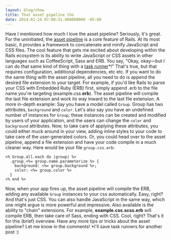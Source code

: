```yaml
---
layout: blog/show
title: That asset pipeline tho
date: 2014-02-24 07:00:51.000000000 -05:00
---
```


Have I mentioned how much I love the asset pipeline? Seriously, it's great. For the uninitiated, the [asset pipeline](http://guides.rubyonrails.org/asset_pipeline.html) is a core feature of Rails. At its most basic, it provides a framework to concatenate and minify JavaScript and CSS files. The cool feature that gets me excited about developing within the Rails ecosystem is its ability to write JavaScript or CSS assets in other languages such as CoffeeScript, Sass and ERB. You say, "Okay, okay—but I can do that same kind of thing with a [task runner](http://gruntjs.com)*!" That's true, but that requires configuration, additional dependencies, etc etc. If you want to do the same thing with the asset pipeline, all you need to do is append the desired file extension to your target. For example, if you'd like Rails to parse your CSS with Embedded Ruby (ERB) first, simply append .erb to the file name you're targeting (example.css.**erb**). The asset pipeline will compile the last file extension and work its way inward to the last file extension. A more in-depth example: Say you have a model called `Group`. Group has two attributes, `background` and `color`. Let's also say you have an undefined number of instances for `Group`; these instances can be created and modified by users of your application, and the users can change the `color` and `background` attributes. Now, to take care of applying these attributes, you could either muck around in your view, adding inline styles to your code to take care of the user-generated colors. Or, you could head over to the asset pipeline, append a file extension and have your code compile in a much cleaner way. Here would be your file `group.css.erb`:

	<% Group.all.each do |group| %>
	  .group_<%= group.name.parameterize %> {
	    background: <%= group.background %>;
	    color: <%= group.color %>
	  }
	<% end %>

 Now, when your app fires up, the asset pipeline will compile the ERB, adding any available `Group` instances to your css automatically. Easy, right? And that's just CSS. You can also handle JavaScript in the same way, which one might argue is more powerful and impressive. Also available is the ability to "chain" extensions. For example, **example.css.scss.erb** will compile ERB, then take care of Sass, ending with CSS. Cool, right? That's it for this (brief) overview. Have any more tips or tricks about the asset pipeline? Let me know in the comments! *I'll save task runners for another post :)
